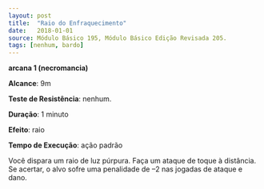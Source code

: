 ```yaml
---
layout: post
title:  "Raio do Enfraquecimento"
date:   2018-01-01
source: Módulo Básico 195, Módulo Básico Edição Revisada 205.
tags: [nenhum, bardo]
---
```


**arcana 1 (necromancia)**

**Alcance**: 9m

**Teste de Resistência**: nenhum.

**Duração**: 1 minuto

**Efeito**: raio

**Tempo de Execução**: ação padrão

Você dispara um raio de luz púrpura.
Faça um ataque de toque à distância. Se acertar, o alvo sofre uma penalidade de –2 nas jogadas de ataque e dano.
